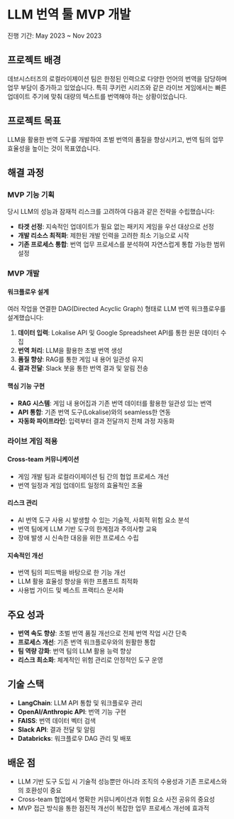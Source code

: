 # LLM 번역 툴 MVP 개발

진행 기간: May 2023 ~ Nov 2023

## 프로젝트 배경

데브시스터즈의 로컬라이제이션 팀은 한정된 인력으로 다양한 언어의 번역을 담당하며 업무 부담이 증가하고 있었습니다. 특히 쿠키런 시리즈와 같은 라이브 게임에서는 빠른 업데이트 주기에 맞춰 대량의 텍스트를 번역해야 하는 상황이었습니다.

## 프로젝트 목표

LLM을 활용한 번역 도구를 개발하여 초벌 번역의 품질을 향상시키고, 번역 팀의 업무 효율성을 높이는 것이 목표였습니다.

## 해결 과정

### MVP 기능 기획

당시 LLM의 성능과 잠재적 리스크를 고려하여 다음과 같은 전략을 수립했습니다:

- **타겟 선정**: 지속적인 업데이트가 필요 없는 패키지 게임을 우선 대상으로 선정
- **개발 리소스 최적화**: 제한된 개발 인력을 고려한 최소 기능으로 시작
- **기존 프로세스 통합**: 번역 업무 프로세스를 분석하여 자연스럽게 통합 가능한 범위 설정

### MVP 개발

#### 워크플로우 설계
여러 작업을 연결한 DAG(Directed Acyclic Graph) 형태로 LLM 번역 워크플로우를 설계했습니다:

1. **데이터 입력**: Lokalise API 및 Google Spreadsheet API를 통한 원문 데이터 수집
2. **번역 처리**: LLM을 활용한 초벌 번역 생성
3. **품질 향상**: RAG를 통한 게임 내 용어 일관성 유지
4. **결과 전달**: Slack 봇을 통한 번역 결과 및 알림 전송

#### 핵심 기능 구현
- **RAG 시스템**: 게임 내 용어집과 기존 번역 데이터를 활용한 일관성 있는 번역
- **API 통합**: 기존 번역 도구(Lokalise)와의 seamless한 연동
- **자동화 파이프라인**: 입력부터 결과 전달까지 전체 과정 자동화

### 라이브 게임 적용

#### Cross-team 커뮤니케이션
- 게임 개발 팀과 로컬라이제이션 팀 간의 협업 프로세스 개선
- 번역 일정과 게임 업데이트 일정의 효율적인 조율

#### 리스크 관리
- AI 번역 도구 사용 시 발생할 수 있는 기술적, 사회적 위험 요소 분석
- 번역 팀에게 LLM 기반 도구의 한계점과 주의사항 교육
- 장애 발생 시 신속한 대응을 위한 프로세스 수립

#### 지속적인 개선
- 번역 팀의 피드백을 바탕으로 한 기능 개선
- LLM 활용 효율성 향상을 위한 프롬프트 최적화
- 사용법 가이드 및 베스트 프랙티스 문서화

## 주요 성과

- **번역 속도 향상**: 초벌 번역 품질 개선으로 전체 번역 작업 시간 단축
- **프로세스 개선**: 기존 번역 워크플로우와의 원활한 통합
- **팀 역량 강화**: 번역 팀의 LLM 활용 능력 향상
- **리스크 최소화**: 체계적인 위험 관리로 안정적인 도구 운영

## 기술 스택

- **LangChain**: LLM API 통합 및 워크플로우 관리
- **OpenAI/Anthropic API**: 번역 기능 구현
- **FAISS**: 번역 데이터 벡터 검색
- **Slack API**: 결과 전달 및 알림
- **Databricks**: 워크플로우 DAG 관리 및 배포

## 배운 점

- LLM 기반 도구 도입 시 기술적 성능뿐만 아니라 조직의 수용성과 기존 프로세스와의 호환성이 중요
- Cross-team 협업에서 명확한 커뮤니케이션과 위험 요소 사전 공유의 중요성
- MVP 접근 방식을 통한 점진적 개선이 복잡한 업무 프로세스 개선에 효과적
